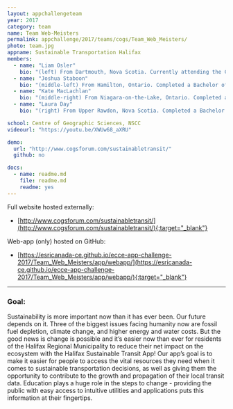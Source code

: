 ```yaml
---
layout: appchallengeteam
year: 2017
category: team
name: Team Web-Meisters
permalink: appchallenge/2017/teams/cogs/Team_Web_Meisters/
photo: team.jpg
appname: Sustainable Transportation Halifax
members:
  - name: "Liam Osler"
    bio: "(left) From Dartmouth, Nova Scotia. Currently attending the Centre of Geographic Sciences studying Surveying."
  - name: "Joshua Staboon"
    bio: "(middle-left) From Hamilton, Ontario. Completed a Bachelor of Science in Environmental Science from McMaster University, currently attending the Centre of Geographic Sciences doing an Advanced Geographic Information Systems diploma."
  - name: "Kate MacLachlan"
    bio: "(middle-right) From Niagara-on-the-Lake, Ontario. Completed a Bachelor of Arts majoring in Geography at Memorial University of Newfoundland and Labrador, currently attending the Centre of Geographic Sciences doing an Advanced Geographic Information Systems diploma."
  - name: "Laura Day"
    bio: "(right) From Upper Rawdon, Nova Scotia. Completed a Bachelor of Science majoring in Geography at Memorial University of Newfoundland and Labrador, currently attending the Centre of Geographic Sciences doing an Advanced Geographic Information Systems diploma."

school: Centre of Geographic Sciences, NSCC
videourl: "https://youtu.be/XWUw68_aXRU"

demo:
  url: "http://www.cogsforum.com/sustainabletransit/"
  github: no

docs:
  - name: readme.md
    file: readme.md
    readme: yes
---
```


Full website hosted externally:
- [http://www.cogsforum.com/sustainabletransit/](http://www.cogsforum.com/sustainabletransit/){:target="_blank"}

Web-app (only) hosted on GitHub:
- [https://esricanada-ce.github.io/ecce-app-challenge-2017/Team_Web_Meisters/app/webapp/](https://esricanada-ce.github.io/ecce-app-challenge-2017/Team_Web_Meisters/app/webapp/){:target="_blank"}

***

### Goal:
Sustainability is more important now than it has ever been. Our future depends on it. Three of the biggest issues facing humanity now are fossil
fuel depletion, climate change, and higher energy and water costs. But the good news is change is possible and it’s easier now than ever for
residents of the Halifax Regional Municipality to reduce their net impact on the ecosystem with the Halifax Sustainable Transit App! Our app’s
goal is to make it easier for people to access the vital resources they need when it comes to sustainable transportation decisions, as well as
giving them the opportunity to contribute to the growth and propagation of their local transit data. Education plays a huge role in the steps to
change - providing the public with easy access to intuitive utilities and applications puts this information at their fingertips.
